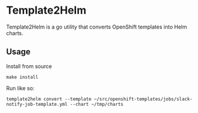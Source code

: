 # Template2Helm

Template2Helm is a go utility that converts OpenShift templates into Helm charts.

## Usage

Install from source

```
make install
```

Run like so:

```
template2helm convert --template ~/src/openshift-templates/jobs/slack-notify-job-template.yml --chart ~/tmp/charts
```
